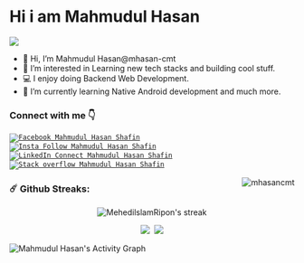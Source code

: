 <h1>Hi i am Mahmudul Hasan</h1> <img src="https://c.tenor.com/-B81ztWwYAYAAAAj/covid-hi.gif"/>

- 👋 Hi, I’m Mahmudul Hasan@mhasan-cmt
- 👀 I’m interested in Learning new tech stacks and building cool stuff.
- 💻 I enjoy doing Backend Web Development.
- 🌱 I’m currently learning Native Android development and much more.

<h3>Connect with me 👇</h3>

<p><code><a href="https://www.facebook.com/public/mhasan.cmt/" rel="nofollow"><img src="https://camo.githubusercontent.com/aa5acc6e1a9c9d65efa3ce1b71c9181704794738/68747470733a2f2f696d672e736869656c64732e696f2f62616467652f2532302d466f6c6c6f772d626c61636b3f636f6c6f723d313431373141266c6162656c436f6c6f723d313937366432266c6f676f3d66616365626f6f6b266c6f676f436f6c6f723d666666666666" alt="Facebook Mahmudul Hasan Shafin" data-canonical-src="https://img.shields.io/badge/%20-Follow-black?color=14171A&amp;labelColor=1976d2&amp;logo=facebook&amp;logoColor=ffffff" style="max-width:100%;"></a></code>
<code><a href="https://www.instagram.com/asm_shafin/" rel="nofollow">
<img src="https://camo.githubusercontent.com/ae9471b4054c80e23c343e23dbbed89b7cf4edf5/68747470733a2f2f696d672e736869656c64732e696f2f62616467652f2532302d466f6c6c6f772d626c61636b3f636f6c6f723d313431373141266c6162656c436f6c6f723d643831623630266c6f676f3d696e7374616772616d266c6f676f436f6c6f723d666666666666" alt="Insta Follow Mahmudul Hasan Shafin" data-canonical-src="https://img.shields.io/badge/%20-Follow-black?color=14171A&amp;labelColor=d81b60&amp;logo=instagram&amp;logoColor=ffffff" style="max-width:100%;">
</a></code>
<code><a href="https://www.linkedin.com/in/mhasancmt/" rel="nofollow"><img src="https://camo.githubusercontent.com/30b1a9002c659b7b7be7d364099a12ca06d7bd1b/68747470733a2f2f696d672e736869656c64732e696f2f62616467652f2532302d436f6e6e6563742d626c61636b3f636f6c6f723d313431373141266c6162656c436f6c6f723d323132313231266c6f676f3d6c696e6b6564696e266c6f676f436f6c6f723d666666666666" alt="LinkedIn Connect Mahmudul Hasan Shafin" data-canonical-src="https://img.shields.io/badge/%20-Connect-black?color=14171A&amp;labelColor=212121&amp;logo=linkedin&amp;logoColor=ffffff" style="max-width:100%;"></a></code>
<code><a href="https://stackoverflow.com/users/12388078/mahmudul-hasan-shafin"><img src="https://camo.githubusercontent.com/6c16966ca2fde7c772c57526ea15bbd09f3ba71c/68747470733a2f2f696d672e736869656c64732e696f2f62616467652f2d537461636b2532304f766572666c6f772d3232323232323f7374796c653d666c61742d737175617265266c6f676f3d737461636b2d6f766572666c6f77266c6f676f436f6c6f723d7768697465266c696e6b3d68747470733a2f2f737461636b6f766572666c6f772e636f6d2f75736572732f373933383437312f72696661742d683f7461623d70726f66696c65" alt="Stack overflow Mahmudul Hasan Shafin"></a></code>
</p>

<img align='right' src="https://komarev.com/ghpvc/?username=mhasan-cmt" alt="mhasancmt" />
<h3>☄️ Github Streaks:</h3>
<p align="center">
    <img alt="MehedilslamRipon's streak" src="https://github-readme-streak-stats.herokuapp.com/?user=mhasan-cmt&theme=tokyonight&hide_border=true"/>
</p>
<p align="center">
<img src="https://github-readme-stats.vercel.app/api?username=mhasan-cmt&show_icons=true&theme=cobalt"/>
<img style="margin-left:.2rem;" src="https://github-readme-stats.vercel.app/api/top-langs/?username=mhasan-cmt&theme=cobalt&layout=compact"/>
</p>

<p>
<img alt="Mahmudul Hasan's Activity Graph" src="https://activity-graph.herokuapp.com/graph?username=mhasan-cmt&bg_color=1F222E&color=F8D866&line=F85D7F&point=FFFFFF&hide_border=true" />
</p>
